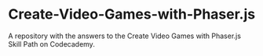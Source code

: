 # Create-Video-Games-with-Phaser.js
A repository with the answers to the Create Video Games with Phaser.js Skill Path on Codecademy.
